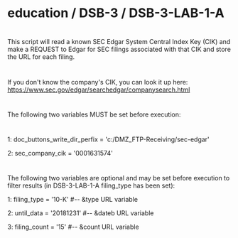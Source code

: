 # education / DSB-3 / DSB-3-LAB-1-A
#
This script will read a known SEC Edgar System Central Index Key (CIK) and make a REQUEST to Edgar 
for SEC filings associated with that CIK and store the URL for each filing.  
#
If you don't know the company's CIK, you can look it up here: https://www.sec.gov/edgar/searchedgar/companysearch.html
#
The following two variables MUST be set before execution:
#
1: doc_buttons_write_dir_perfix = 'c:/DMZ_FTP-Receiving/sec-edgar' 

2: sec_company_cik              = '0001631574'      
#
The following two variables are optional and may be set before execution to filter results (in DSB-3-LAB-1-A filing_type has been set):

1: filing_type                  = '10-K'       #-- &type URL variable

2: until_data                   = '20181231'   #-- &dateb URL variable

3: filing_count                 = '15'         #-- &count URL variable

